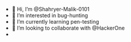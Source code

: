 - 👋 Hi, I’m @Shahryer-Malik-0101
- 👀 I’m interested in bug-hunting
- 🌱 I’m currently learning pen-testing
- 💞️ I’m looking to collaborate with @HackerOne
-
